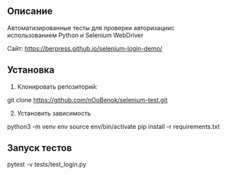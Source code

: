 ## Описание

Автоматизированные тесты для проверки авторизациис использованием Python и Selenium WebDriver

Сайт: https://berpress.github.io/selenium-login-demo/

## Установка
1. Клонировать репозиторий:

git clone https://github.com/nOoBenok/selenium-test.git

2. Установить зависимость

python3 -m venv env
source env/bin/activate
pip install -r requirements.txt

## Запуск тестов

pytest -v tests/test_login.py
